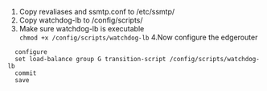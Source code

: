 1. Copy revaliases and ssmtp.conf to /etc/ssmtp/  
2. Copy watchdog-lb to /config/scripts/  
3. Make sure watchdog-lb is executable  
```chmod +x /config/scripts/watchdog-lb```
4.Now configure the edgerouter  
```
  configure  
  set load-balance group G transition-script /config/scripts/watchdog-lb  
  commit  
  save  
```

